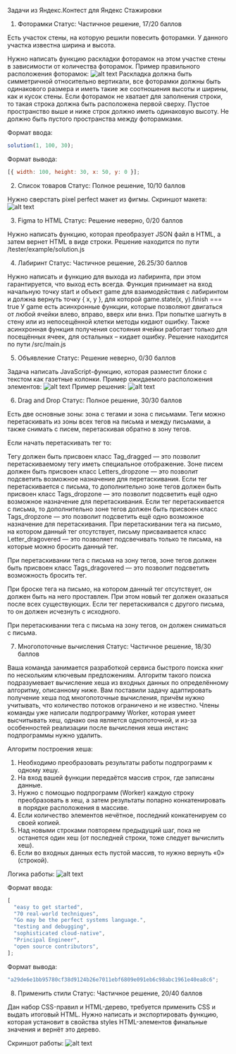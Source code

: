 Задачи из Яндекс.Контест для Яндекс Стажировки

1. Фоторамки
   Статус: Частичное решение, 17/20 баллов

Есть участок стены, на которую решили повесить фоторамки. У данного участка известна ширина и высота.

Нужно написать функцию раскладки фоторамок на этом участке стены в зависимости от количества фоторамок.
Пример правильного расположения фоторамок:
![alt text](https://i.postimg.cc/GpxSLqL4/1.png)
Раскладка должна быть симметричной относительно вертикали, все фоторамки должны быть одинакового размера и иметь такие же соотношения высоты и ширины, как и кусок стены. Если фоторамок не хватает для заполнения строки, то такая строка должна быть расположена первой сверху. Пустое пространство выше и ниже строк должно иметь одинаковую высоту. Не должно быть пустого пространства между фоторамками.

Формат ввода:

```js
solution(1, 100, 30);
```

Формат вывода:

```js
[{ width: 100, height: 30, x: 50, y: 0 }];
```

2. Список товаров
   Статус: Полное решение, 10/10 баллов

Нужно сверстать pixel perfect макет из фигмы.
Скриншот макета:
![alt text](https://i.postimg.cc/fLbxN3St/2.png)

3. Figma to HTML
   Статус: Решение неверно, 0/20 баллов

Нужно написать функцию, которая преобразует JSON файл в HTML, а затем вернет HTML в виде строки.
Решение находится по пути /tester/example/solution.js

4. Лабиринт
   Статус: Частичное решение, 26.25/30 баллов

Нужно написать и функцию для выхода из лабиринта, при этом гарантируется, что выход есть всегда. Функция принимает на вход начальную точку start и объект game для взаимодействия с лабиринтом и должна вернуть точку { x, y }, для которой game.state(x, y).finish === true
У game есть асинхронные функции, которые позволяют двигаться от любой ячейки влево, вправо, вверх или вниз. При попытке шагнуть в стену или из непосещённой клетки методы кидают ошибку. Также асинхронная функция получения состояния ячейки работает только для посещённых ячеек, для остальных – кидает ошибку.
Решение находится по пути /src/main.js

5. Объявление
   Статус: Решение неверно, 0/30 баллов

Задача написать JavaScript-функцию, которая разместит блоки с текстом как газетные колонки.
Пример ожидаемого расположения элементов:
![alt text](https://i.postimg.cc/t48qyJSS/6.png)
Пример решения:
![alt text](https://i.postimg.cc/c4ZT9cdT/7.jpg)

6. Drag and Drop
   Статус: Полное решение, 30/30 баллов

Есть две основные зоны: зона с тегами и зона с письмами. Теги можно перетаскивать из зоны всех тегов на письма и между письмами, а также снимать с писем, перетаскивая обратно в зону тегов.

Если начать перетаскивать тег то:

Тегу должен быть присвоен класс Tag_dragged — это позволит перетаскиваемому тегу иметь специальное отображение.
Зоне писем должен быть присвоен класс Letters_dropzone — это позволит подсветить возможное назначение для перетаскивания.
Если тег перетаскивается с письма, то дополнительно зоне тегов должен быть присвоен класс Tags_dropzone — это позволит подсветить ещё одно возможное назначение для перетаскивания.
Если тег перетаскивается с письма, то дополнительно зоне тегов должен быть присвоен класс Tags_dropzone — это позволит подсветить ещё одно возможное назначение для перетаскивания. При перетаскивании тега на письмо, на котором данный тег отсутствует, письму присваивается класс Letter_dragovered — это позволяет подсвечивать только те письма, на которые можно бросить данный тег.

При перетаскивании тега с письма на зону тегов, зоне тегов должен быть присвоен класс Tags_dragovered — это позволит подсветить возможность бросить тег.

При броске тега на письмо, на котором данный тег отсутствует, он должен быть на него проставлен. При этом новый тег должен оказаться после всех существующих. Если тег перетаскивался с другого письма, то он должен исчезнуть с исходного.

При перетаскивании тега с письма на зону тегов, он должен сниматься с письма.

7. Многопоточные вычисления
   Статус: Частичное решение, 18/30 баллов

Ваша команда занимается разработкой сервиса быстрого поиска книг по нескольким ключевым предложениям. Алгоритм такого поиска подразумевает вычисление хеша из входных данных по определённому алгоритму, описанному ниже.
Вам поставили задачу адаптировать получение хеша под многопоточные вычисления, причём нужно учитывать, что количество потоков ограничено и не известно. Члены команды уже написали подпрограмму Worker, которая умеет высчитывать хеш, однако она является однопоточной, и из-за особенностей реализации после вычисления хеша инстанс подпрограммы нужно удалить.

Алгоритм построения хеша:

1. Необходимо преобразовать результаты работы подпрограмм к одному хешу.
2. На вход вашей функции передаётся массив строк, где записаны данные.
3. Нужно с помощью подпрограмм (Worker) каждую строку преобразовать в хеш, а затем результаты попарно конкатенировать в порядке расположения в массиве.
4. Если количество элементов нечётное, последний конкатенируем со своей копией.
5. Над новыми строками повторяем предыдущий шаг, пока не останется один хеш (от последней строки, тоже следует вычислить хеш).
6. Если во входных данных есть пустой массив, то нужно вернуть «0» (строкой).

Логика работы:
![alt text](https://i.postimg.cc/ZKXYzjqt/example-1.png)

Формат ввода:

```js
[
  "easy to get started",
  "70 real-world techniques",
  "Go may be the perfect systems language.",
  "testing and debugging",
  "sophisticated cloud-native",
  "Principal Engineer",
  "open source contributors",
];
```

Формат вывода:

```js
"a29de6e1bb95780cf38d9124b26e7011ebf6809e091eb6c98abc1961e40ea8c6";
```

8. Применить стили
   Статус: Частичное решение, 20/40 баллов

Дан набор CSS-правил и HTML-дерево, требуется применить CSS и выдать итоговый HTML.
Нужно написать и экспортировать функцию, которая установит в свойства styles HTML-элементов финальные значения и вернёт это дерево.

Скриншот работы:
![alt text](https://i.postimg.cc/zG32qT0n/asd.jpg)
